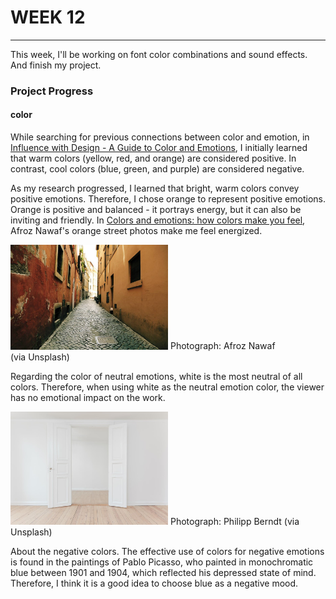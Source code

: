 # WEEK 12
***
This week, I'll be working on font color combinations and sound effects. And finish my project.

### Project Progress
#### color
While searching for previous connections between color and emotion, in [Influence with Design - A Guide to Color and Emotions](https://www.toptal.com/designers/ux/colors-and-emotions), I initially learned that warm colors (yellow, red, and orange) are considered positive. In contrast, cool colors (blue, green, and purple) are considered negative.<br>

As my research progressed, I learned that bright, warm colors convey positive emotions. Therefore, I chose orange to represent positive emotions. Orange is positive and balanced - it portrays energy, but it can also be inviting and friendly. In [Colors and emotions: how colors make you feel](https://99designs.com.au/blog/tips/how-color-impacts-emotions-and-behaviors/), Afroz Nawaf's orange street photos make me feel energized.<br>

<img src="https://github.com/GarveyMak123/Slave-to-the-Algorithm/blob/master/week%2012/orange.jpg" width="50%" height="50%"> Photograph: Afroz Nawaf (via Unsplash)<br>

Regarding the color of neutral emotions, white is the most neutral of all colors. Therefore, when using white as the neutral emotion color, the viewer has no emotional impact on the work.<br>

<img src="https://github.com/GarveyMak123/Slave-to-the-Algorithm/blob/master/week%2012/photo-1481277542470-605612bd2d61.jpeg" width="50%" height="50%"> Photograph: Philipp Berndt (via Unsplash)<br>

About the negative colors. The effective use of colors for negative emotions is found in the paintings of Pablo Picasso, who painted in monochromatic blue between 1901 and 1904, which reflected his depressed state of mind. Therefore, I think it is a good idea to choose blue as a negative mood.
